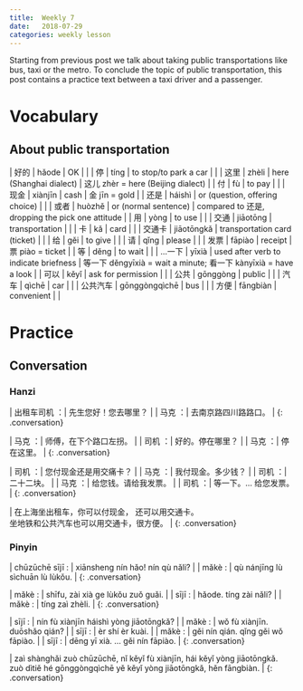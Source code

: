 ```yaml
---
title:  Weekly 7
date:   2018-07-29
categories: weekly lesson
---
```


Starting from previous post we talk about taking public transportations like bus, taxi or the metro.
To conclude the topic of public transportation, this post contains a practice text between a taxi driver
and a passenger.

# Vocabulary
## About public transportation

| 好的     | hǎode         | OK                                    |                                                                 |
| 停       | tíng          | to stop/to park a car                 |                                                                 |
| 这里     | zhèli         | here (Shanghai dialect)               |  这儿 zhèr = here (Beijing dialect)                             |
| 付       | fù            | to pay                                |                                                                 |
| 现金     | xiànjīn       | cash                                  |  金 jīn = gold                                                  |
| 还是     | háishì        | or (question, offering choice)        |                                                                 |
| 或者     | huòzhě        | or (normal sentence)                  |  compared to 还是, dropping the pick one attitude               |
| 用       | yòng          | to use                                |                                                                 |
| 交通     | jiāotōng      | transportation                        |                                                                 |
| 卡       | kǎ            | card                                  |                                                                 |
| 交通卡   | jiāotōngkǎ    | transportation card (ticket)          |                                                                 |
| 给       | gěi           | to give                               |                                                                 |
| 请       | qǐng          | please                                |                                                                 |
| 发票     | fāpiào        | receipt                               | 票 piào = ticket                                                |
| 等       | děng          | to wait                               |                                                                 |
| ...一下  | yīxià         | used after verb to indicate briefness | 等一下 děngyīxià = wait a minute; 看一下 kànyīxià = have a look |
| 可以     | kěyǐ          | ask for permission                    |                                                                 |
| 公共     | gōnggòng      | public                                |                                                                 |
| 汽车     | qìchē         | car                                   |                                                                 |
| 公共汽车 | gōnggòngqìchē | bus                                   |                                                                 |
| 方便     | fāngbiàn      | convenient                            |                                                                 |

# Practice
## Conversation
### Hanzi

| 出租车司机 ：| 先生您好！您去哪里？ |
| 马克       ：| 去南京路四川路路口。 |
{: .conversation}

| 马克 ：| 师傅，在下个路口左拐。 |
| 司机 ：| 好的。停在哪里？       |
| 马克 ：| 停在这里。             |
{: .conversation}

| 司机 ：| 您付现金还是用交痛卡？ |
| 马克 ：| 我付现金。多少钱？     |
| 司机 ：| 二十二块。             |
| 马克 ：| 给您钱。请给我发票。   |
| 司机 ：| 等一下。... 给您发票。 |
{: .conversation}

| 在上海坐出租车，你可以付现金， 还可以用交通卡。<br>坐地铁和公共汽车也可以用交通卡，很方便。 |
{: .conversation}

### Pinyin

| chūzūchē sījī : | xiānsheng nín hǎo! nín qù nǎli? |
| mǎkè          : | qù nánjīng lù sìchuān lù lùkǒu. |
{: .conversation}

| mǎkè : | shīfu, zài xià ge lùkǒu zuǒ guǎi. |
| sījī : | hǎode. tíng zài nǎli?             |
| mǎkè : | tíng zaì zhèli.                   |
{: .conversation}

| sījī : | nín fù xiànjīn háishì yòng jiāotōngkǎ? |
| mǎkè : | wǒ fù xiànjīn. duōshǎo qián?           |
| sījī : | èr shí èr kuài.                        |
| mǎkè : | gěi nín qián. qǐng gěi wǒ fāpiào.      |
| sījī : | dēng yī xià. ... gěi nín fāpiào.       |
{: .conversation}

| zaì shànghǎi zuò chūzūchē, nǐ kěyǐ fù xiànjīn, hái kěyǐ yòng jiāotōngkǎ.<br>zuò dìtiě hé gōnggòngqìchē yě kěyǐ yòng jiāotōngkǎ, hěn fāngbiàn. |
{: .conversation}


